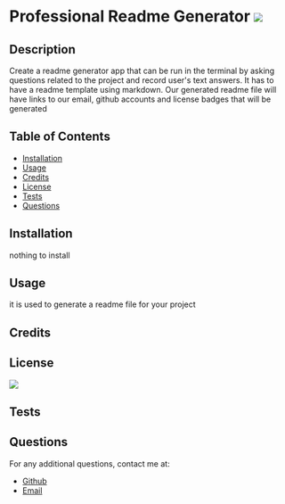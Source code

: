 

  # Professional Readme Generator  <img src="https://img.shields.io/badge/License-MIT-blue.svg"/>

  ## Description
  Create a readme generator app that can be run in the terminal by asking questions related to the project and record user's text answers. It has to have a readme template using markdown. Our generated readme file will have links to our email, github accounts and license badges that will be generated
  
  ## Table of Contents
  
  - [Installation](#installation)
  - [Usage](#usage)
  - [Credits](#credits)
  - [License](#license)
  - [Tests](#tests)
  - [Questions](#questions)
  
  ## Installation
  nothing to install
  
  ## Usage
  it is used to generate a readme file for your project
  
  ## Credits
  
  
  ## License
 <img src="https://img.shields.io/badge/License-MIT-blue.svg"/>

   ## Tests
  
  
  ## Questions
  For any additional questions, contact me at:
   - [Github](https://github.com/evothinke)
   - [Email](mailto:august.tornea@gmail.com)
  
